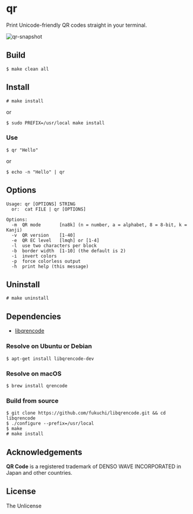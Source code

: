# qr

Print Unicode-friendly QR codes straight in your terminal.

![qr-snapshot](https://user-images.githubusercontent.com/1392048/38160038-0a03cbf2-3484-11e8-916d-2428085cb0f8.png)

## Build

    $ make clean all


## Install

    # make install
or

    $ sudo PREFIX=/usr/local make install

### Use

    $ qr "Hello"
or

    $ echo -n "Hello" | qr


## Options

    Usage: qr [OPTIONS] STRING
      or:  cat FILE | qr [OPTIONS]

    Options:
      -m  QR mode       [na8k] (n = number, a = alphabet, 8 = 8-bit, k = Kanji)
      -v  QR version    [1-40]
      -e  QR EC level   [lmqh] or [1-4]
      -l  use two characters per block
      -b  border width  [1-10] (the default is 2)
      -i  invert colors
      -p  force colorless output
      -h  print help (this message)


## Uninstall

    # make uninstall


## Dependencies

 - [libqrencode](https://github.com/fukuchi/libqrencode)

### Resolve on Ubuntu or Debian

    $ apt-get install libqrencode-dev

### Resolve on macOS

    $ brew install qrencode

### Build from source

    $ git clone https://github.com/fukuchi/libqrencode.git && cd libqrencode
    $ ./configure --prefix=/usr/local
    $ make
    # make install


## Acknowledgements

**QR Code** is a registered trademark of DENSO WAVE INCORPORATED in Japan
and other countries.


## License

The Unlicense
